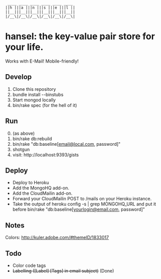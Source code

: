      ____ ____ ____ ____ ____ ____
    ||h |||a |||n |||s |||e |||l ||
    ||__|||__|||__|||__|||__|||__||
    |/__\|/__\|/__\|/__\|/__\|/__\|

hansel: the key-value pair store for your life.
===============================================

Works with E-Mail! Mobile-friendly!

Develop
-------
1. Clone this repository
2. bundle install --binstubs
3. Start mongod locally
4. bin/rake spec (for the hell of it)

Run
---
0. (as above)
1. bin/rake db:rebuild
2. bin/rake "db:baseline\[email@local.com, password\]"
3. shotgun
4. visit: http://localhost:9393/gists

Deploy
------
- Deploy to Heroku
- Add the MongoHQ add-on.
- Add the CloudMailin add-on.
- Forward your CloudMailin POST to /mails on your Heroku instance.
- Take the output of heroku config -s | grep MONGOHQ_URL
  and put it before bin/rake "db:baseline[yourlogin@email.com, password]"



Notes
-----
Colors: http://kuler.adobe.com/#themeID/1833017

Todo
----
- Color code tags
- ~~Labelling ([Label] [Tags] in email subject)~~ (Done)
